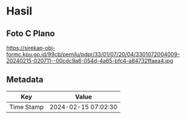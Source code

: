 # Hasil

## Foto C Plano

https://sirekap-obj-formc.kpu.go.id/99cb/pemilu/pdpr/33/01/07/20/04/3301072004009-20240215-020711--00cdc9a6-054d-4a65-bfc4-a84732ffaea4.jpg


## Metadata

| Key        | Value               |
| ---------- | ------------------- |
| Time Stamp | 2024-02-15 07:02:30 |



